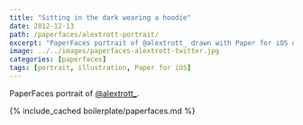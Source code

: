 ```yaml
---
title: "Sitting in the dark wearing a hoodie"
date: 2012-12-13
path: /paperfaces/alextrott-portrait/
excerpt: "PaperFaces portrait of @alextrott_ drawn with Paper for iOS on an iPad."
image: ../../images/paperfaces-alextrott-twitter.jpg
categories: [paperfaces]
tags: [portrait, illustration, Paper for iOS]
---
```


PaperFaces portrait of [@alextrott_](https://twitter.com/alextrott_).

{% include_cached boilerplate/paperfaces.md %}
